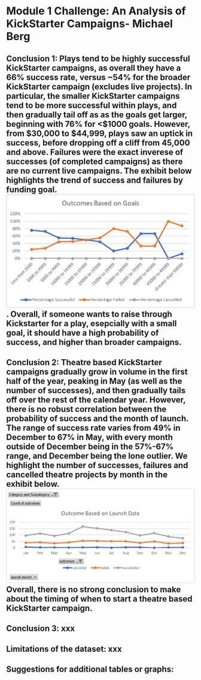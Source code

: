 
# Module 1 Challenge: An Analysis of KickStarter Campaigns- Michael Berg
Conclusion 1: Plays tend to be highly successful KickStarter campaigns, as overall they have a 66% success rate, versus ~54% for the broader KickStarter campaign (excludes live projects). In particular, the smaller KickStarter campaigns tend to be more successful within plays, and then gradually tail off as as the goals get larger, beginning with 76% for <$1000 goals. However, from $30,000 to $44,999, plays saw an uptick in success, before dropping off a cliff from 45,000 and above. Failures were the exact inverese of successes (of completed campaigns) as there are no current live campaigns. The exhibit below highlights the trend of success and failures by funding goal. ![Goal Based Outcomes](https://raw.githubusercontent.com/michaelberg1005/Module-1-Challenge/master/Michael%20Berg%20Module%201%20-%20Outcomes%20Based%20on%20Goals%20Line%20Chart.png). Overall, if someone wants to raise through Kickstarter for a play, esepcially with a small goal, it should have a high probability of success, and higher than broader campaigns.
---
Conclusion 2: Theatre based KickStarter campaigns gradually grow in volume in the first half of the year, peaking in May (as well as the number of successes), and then gradually tails off over the rest of the calendar year. However, there is no robust correlation between the probability of success and the month of launch. The range of success rate varies from 49% in December to 67% in May, with every month outside of December being in the 57%-67% range, and December being the lone outlier. We highlight the number of successes, failures and cancelled theatre projects by month in the exhibit below. ![Launch Date Outcomes](https://raw.githubusercontent.com/michaelberg1005/Module-1-Challenge/master/Michael%20Berg%20Module%201%20-%20Outcomes%20Based%20on%20Launch%20Date%20Line%20Chart.png) Overall, there is no strong conclusion to make about the timing of when to start a theatre based KickStarter campaign.
---
Conclusion 3: xxx 
---
Limitations of the dataset: xxx 
---
Suggestions for additional tables or graphs: 
---
